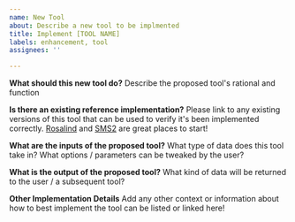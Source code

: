 ```yaml
---
name: New Tool
about: Describe a new tool to be implmented
title: Implement [TOOL NAME]
labels: enhancement, tool
assignees: ''

---
```


**What should this new tool do?**
Describe the proposed tool's rational and function

**Is there an existing reference implementation?**
Please link to any existing versions of this tool that can be used to verify it's been implemented correctly. [Rosalind](https://rosalind.info/) and [SMS2](https://www.bioinformatics.org/sms2/) are great places to start!

**What are the inputs of the proposed tool?**
What type of data does this tool take in? What options / parameters can be tweaked by the user?

**What is the output of the proposed tool?**
What kind of data will be returned to the user / a subsequent tool?

**Other Implementation Details**
Add any other context or information about how to best implement the tool can be listed or linked here!
